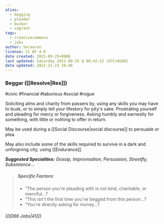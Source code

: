 ```yaml
---
alias:
  - begging
  - pleader
  - busker
  - vagrant
tags:
  - creativecommons
  - jobs
author: Seraaron
license: CC BY 4.0
date created: 2021-09-25+0000
last updated: Saturday 2021-09-25 @ 00:42:12 (UTC+0100)
date updated: 2021-11-23 16:49
---
```


### Beggar ([[Resolve|Res]])

#civic #financial #laborious #social #rogue

Soliciting alms and charity from passers by, using any skills you may have to busk, or to simply tell your lifestory for pity's sake. Prostrating yourself and pleading for mercy or forgiveness. Asking humbly and earnestly for something, with little or nothing to offer in return.

May be used during a [[Social Discourse|social discourse]] to persuade or plea.

May also include some of the skills required to survive in a dark and unforgiving city, using [[Endurance]].

_**Suggested Specialties:** Gossip, Improvisation, Persuasion, Streetfly, Subsistence..._

> ##### Specific Factors:
>
> - “The person you're pleading with is not kind, charitable, or merciful...?
> - “This _isn't_ the first time you've begged from this person...?
> - “You're directly asking for money...?

###### {[[D66 Jobs|41]]}
